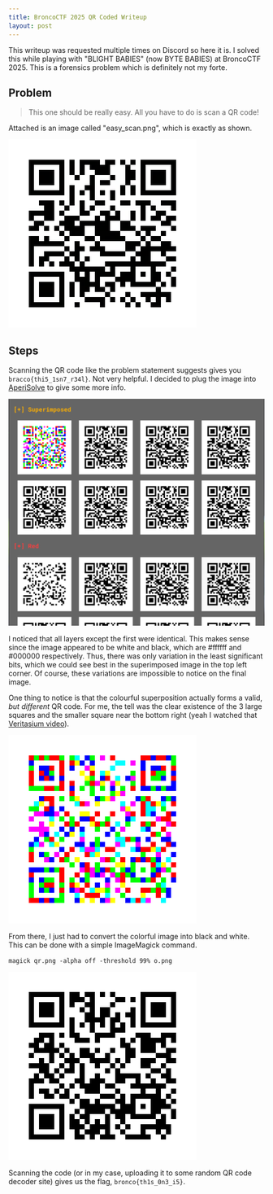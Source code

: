 ```yaml
---
title: BroncoCTF 2025 QR Coded Writeup
layout: post
---
```


This writeup was requested multiple times on Discord so here it is. I solved this while playing with "BLIGHT BABIES" (now BYTE BABIES) at BroncoCTF 2025. This is a forensics problem which is definitely not my forte.

## Problem

> This one should be really easy. All you have to do is scan a QR code!

Attached is an image called "easy_scan.png", which is exactly as shown.

![](/assets/images/bronco/easy_scan.png)

## Steps

Scanning the QR code like the problem statement suggests gives you ```bracco{thi5_1sn7_r34l}```. Not very helpful. I decided to plug the image into [AperiSolve](https://www.aperisolve.com/) to give some more info.

![](/assets/images/bronco/aperisolve.png)

I noticed that all layers except the first were identical. This makes sense since the image appeared to be white and black, which are  #ffffff and #000000 respectively. Thus, there was only variation in the least significant bits, which we could see best in the superimposed image in the top left corner. Of course, these variations are impossible to notice on the final image.

One thing to notice is that the colourful superposition actually forms a valid, *but different* QR code. For me, the tell was the clear existence of the 3 large squares and the smaller square near the bottom right (yeah I watched that [Veritasium video](https://www.youtube.com/watch?v=w5ebcowAJD8&pp=ygURcXIgY29kZSBleHBsYWluZWQ%3D)).

![](/assets/images/bronco/qr.png)

From there, I just had to convert the colorful image into black and white. This can be done with a simple ImageMagick command.

```
magick qr.png -alpha off -threshold 99% o.png
```

![](/assets/images/bronco/o.png)

Scanning the code (or in my case, uploading it to some random QR code decoder site) gives us the flag, ```bronco{th1s_0n3_i5}```.